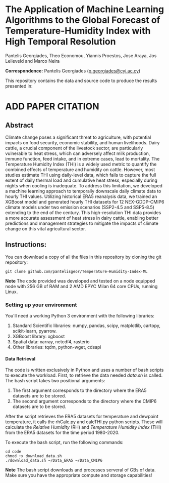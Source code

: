 # The Application of Machine Learning Algorithms to the Global Forecast of Temperature-Humidity Index with High Temporal Resolution

Pantelis Georgiades, Theo Economou, Yiannis Proestos, Jose Araya, Jos Lelieveld and Marco Neira

**Correspondence:** Pantelis Georgiades (p.georgiades@cyi.ac.cy)

This repository contains the data and source code to produce the results presented in:

# ADD PAPER CITATION

## Abstract

Climate change poses a significant threat to agriculture, with potential impacts on food security, economic stability, and human livelihoods. Dairy cattle, a crucial component of the livestock sector, are particularly vulnerable to heat stress, which can adversely affect milk production, immune function, feed intake, and in extreme cases, lead to mortality. The Temperature Humidity Index (THI) is a widely used metric to quantify the combined effects of temperature and humidity on cattle. However, most studies estimate THI using daily-level data, which fails to capture the full extent of daily thermal load and cumulative heat stress, especially during nights when cooling is inadequate. To address this limitation, we developed a machine learning approach to temporally downscale daily climate data to hourly THI values. Utilizing historical ERA5 reanalysis data, we trained an XGBoost model and generated hourly THI datasets for 12 NEX-GDDP-CMIP6 climate models under two emission scenarios (SSP2-4.5 and SSP5-8.5) extending to the end of the century. This high-resolution THI data provides a more accurate assessment of heat stress in dairy cattle, enabling better predictions and management strategies to mitigate the impacts of climate change on this vital agricultural sector.

## Instructions:

You can download a copy of all the files in this repository by cloning the git repository:

```
git clone github.com/pantelisgeor/Temperature-Humidity-Index-ML
```

**Note** The code provided was developed and tested on a node equipped node with 256 GB of RAM and 2 AMD EPYC Milan 64 core CPUs, running Linux.

### Setting up your environment

You'll need a working Python 3 environment with the following libraries:
1. Standard Scientific libraries: numpy, pandas, scipy, matplotlib, cartopy, scikit-learn, pyarrow.
2. XGBoost library: xgboost
3. Spatial data: xarray, netcdf4, rasterio
4. Other libraries: tqdm, python-wget, cdsapi

#### Data Retrieval

The code is written exclusively in Python and uses a number of bash scripts to execute the workload. First, to retrieve the data needed *data.sh* is called. The bash script takes two positional arguments:
1. The first argument corresponds to the directory where the ERA5 datasets are to be stored.
2. The second argument corresponds to the directory where the CMIP6 datasets are to be stored.

After the script retrieves the ERA5 datasets for temperature and dewpoint temperature, it calls the rhCalc.py and calcTHI.py python scripts. These will calculate the *Relative Humidity* (RH) and *Temperature Humidity Index* (THI) from the ERA5 datasets for the time period 1980-2020.

To execute the bash script, run the following commands:

```
cd code
chmod +x download_data.sh
./download_data.sh ~/Data_ERA5 ~/Data_CMIP6
```

**Note** The bash script downloads and processes serveral of GBs of data. Make sure you have the appropriate compute and storage capabilities!